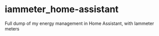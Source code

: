 # iammeter_home-assistant
Full dump of my energy management in Home Assistant, with Iammeter meters
